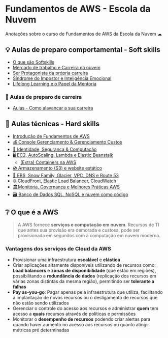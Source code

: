 # Fundamentos de AWS - Escola da Nuvem

Anotações sobre o curso de Fundamentos de AWS da Escola da Nuvem ☁

## 💡 Aulas de preparo comportamental - Soft skills

- [O que são Softskills](./soft-skills/aula00.md)
- [Mercado de trabalho e Carreira na nuvem](./soft-skills/aula01.md)
- [Ser Protagonista da própria carreira](./soft-skills/aula02.md)
- [Síndrome do Impostor e Inteligência Emocional](./soft-skills/aula03.md)
- [Lifelong Learning e o Papel da Mentoria](./soft-skills/aula04.md)

### 🎈 Aulas de preparo de carreira

- [Aulas - Como alavancar a sua carreira](./hard-skills/career/aula.md)

## 🧱 Aulas técnicas - Hard skills

- [Introdução de Fundamentos de AWS](./hard-skills/aula01.md)
- [💰 Console Gerenciamento & Gerenciamento Custos](./hard-skills/aula02.md)
- [🔐 Identidade, Segurança & Computação](./hard-skills/aula03.md)
- [🖥 EC2, AutoScaling, Lambda e Elastic Beanstalk](./hard-skills/aula04.md)
  - [(Extra) Containers na AWS](./hard-skills/extra/containers.md)
- [💿 Armazenamento (S3) e website estático](./hard-skills/aula05.md)
- [🚚 EBS, Snow Family, Glacier, VPC, DNS e Route 53](./hard-skills/aula06.md)
- [🌐 CloudFront, Elastic Load Balancer, CloudWatch](./hard-skills/aula07.md)
- [🏛Monitoria, Governança e Melhores Práticas AWS](./hard-skills/aula08.md)
- [🗃 Banco de Dados SQL, NoSQL e nuvem como código](./hard-skills/aula09.md)

## ❔ O que é a AWS

> A AWS fornece **serviços e computação em nuvem**. Recursos de TI que antes sua provisão era demorada e custosa, pode ser provisionada em segundos com a computação em nuvem moderna.

### Vantagens dos serviços de Cloud da AWS

- Provisionar uma infraestrutura **escalável** e **elástica**
- Criar aplicações altamente disponíveis utilizando de recursos como: **Load balancers** e **zonas de disponibilidade** (que estão em regiões), possibilitando a **redundância de dados** (replicação dos recursos em várias zonas distintas da mesma região), permitindo ser **tolerante a falhas**
- **Pay as-you-go**: Pagar apenas pela infraestrutura que utiliza, facilitando a implantação de novos recursos ou o desligamento de recursos que não estão sendo utilizados
- Gerenciar o controle do acesso aos recursos e administrar **quem** tem acesso a **quais** recursos através de políticas e permissões
- Monitorar o **desempenho de recursos** podendo criar alertas para quando haver aumento no acesso aos recursos ou quanto atingir métricas pré determinadas

<!-- Todas as imagens do serviços do AWS Foram tiradas desse site: https://awsicons.dev/ -->